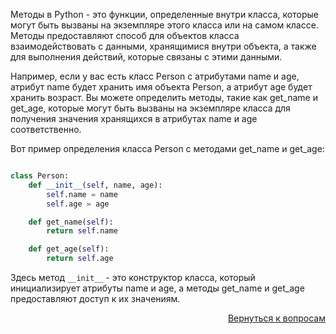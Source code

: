 Методы в Python - это функции, определенные внутри класса, которые могут быть вызваны на экземпляре этого класса или
на самом классе. Методы предоставляют способ для объектов класса взаимодействовать с данными, хранящимися внутри
объекта, а также для выполнения действий, которые связаны с этими данными.

Например, если у вас есть класс Person с атрибутами name и age, атрибут name будет хранить имя объекта Person,
а атрибут age будет хранить возраст. Вы можете определить методы, такие как get_name и get_age, которые могут быть
вызваны на экземпляре класса для получения значения хранящихся в атрибутах name и age соответственно.

Вот пример определения класса Person с методами get_name и get_age:

```python

class Person:
    def __init__(self, name, age):
        self.name = name
        self.age = age

    def get_name(self):
        return self.name

    def get_age(self):
        return self.age

```

Здесь метод `__init__` - это конструктор класса, который инициализирует атрибуты name и age, а методы get_name и
get_age предоставляют доступ к их значениям.

<div align="right">

[Вернуться к вопросам](../Вопросы.md)

</div>

